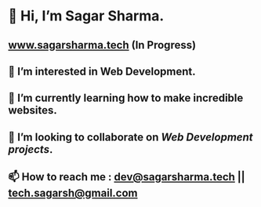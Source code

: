 # 👋 Hi, I’m Sagar Sharma.
## www.sagarsharma.tech (In Progress)
##  👀 I’m interested in Web Development.
## 🌱 I’m currently learning how to make incredible websites.
## 💞️ I’m looking to collaborate on *Web Development projects*.
## 📫 How to reach me : dev@sagarsharma.tech || tech.sagarsh@gmail.com

<!---
sagar-io/sagar-io is a ✨ special ✨ repository because its `README.md` (this file) appears on your GitHub profile.
You can click the Preview link to take a look at your changes.
--->
